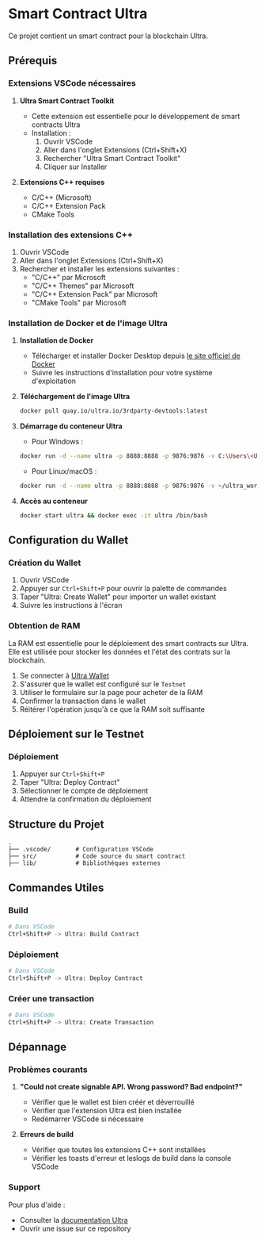 # Smart Contract Ultra

Ce projet contient un smart contract pour la blockchain Ultra.

## Prérequis

### Extensions VSCode nécessaires
1. **Ultra Smart Contract Toolkit**
   - Cette extension est essentielle pour le développement de smart contracts Ultra
   - Installation : 
     1. Ouvrir VSCode
     2. Aller dans l'onglet Extensions (Ctrl+Shift+X)
     3. Rechercher "Ultra Smart Contract Toolkit"
     4. Cliquer sur Installer

2. **Extensions C++ requises**
   - C/C++ (Microsoft)
   - C/C++ Extension Pack
   - CMake Tools

### Installation des extensions C++
1. Ouvrir VSCode
2. Aller dans l'onglet Extensions (Ctrl+Shift+X)
3. Rechercher et installer les extensions suivantes :
   - "C/C++" par Microsoft
   - "C/C++ Themes" par Microsoft
   - "C/C++ Extension Pack" par Microsoft
   - "CMake Tools" par Microsoft

### Installation de Docker et de l'image Ultra
1. **Installation de Docker**
   - Télécharger et installer Docker Desktop depuis [le site officiel de Docker](https://www.docker.com/products/docker-desktop)
   - Suivre les instructions d'installation pour votre système d'exploitation

2. **Téléchargement de l'image Ultra**
   ```bash
   docker pull quay.io/ultra.io/3rdparty-devtools:latest
   ```

3. **Démarrage du conteneur Ultra**
   - Pour Windows :
   ```bash
   docker run -d --name ultra -p 8888:8888 -p 9876:9876 -v C:\Users\<Username>\ultra_workdir:/opt/ultra_workdir quay.io/ultra.io/3rdparty-devtools:latest
   ```
   - Pour Linux/macOS :
   ```bash
   docker run -d --name ultra -p 8888:8888 -p 9876:9876 -v ~/ultra_workdir:/opt/ultra_workdir quay.io/ultra.io/3rdparty-devtools:latest
   ```

4. **Accès au conteneur**
   ```bash
   docker start ultra && docker exec -it ultra /bin/bash
   ```

## Configuration du Wallet

### Création du Wallet
1. Ouvrir VSCode
2. Appuyer sur `Ctrl+Shift+P` pour ouvrir la palette de commandes
3. Taper "Ultra: Create Wallet" pour importer un wallet existant
4. Suivre les instructions à l'écran

### Obtention de RAM
La RAM est essentielle pour le déploiement des smart contracts sur Ultra. Elle est utilisée pour stocker les données et l'état des contrats sur la blockchain.

1. Se connecter à [Ultra Wallet](https://developers.ultra.io/tutorials/guides/how-to-get-ram#purchase-ram)
2. S'assurer que le wallet est configuré sur le `Testnet`
3. Utiliser le formulaire sur la page pour acheter de la RAM
4. Confirmer la transaction dans le wallet
5. Réitérer l'opération jusqu'à ce que la RAM soit suffisante

## Déploiement sur le Testnet

### Déploiement
1. Appuyer sur `Ctrl+Shift+P`
2. Taper "Ultra: Deploy Contract"
3. Sélectionner le compte de déploiement
4. Attendre la confirmation du déploiement

## Structure du Projet
```
.
├── .vscode/       # Configuration VSCode
├── src/           # Code source du smart contract
├── lib/           # Bibliothèques externes
```

## Commandes Utiles

### Build
```bash
# Dans VSCode
Ctrl+Shift+P -> Ultra: Build Contract
```

### Déploiement
```bash
# Dans VSCode
Ctrl+Shift+P -> Ultra: Deploy Contract
```

### Créer une transaction
```bash
# Dans VSCode
Ctrl+Shift+P -> Ultra: Create Transaction
```

## Dépannage

### Problèmes courants
1. **"Could not create signable API. Wrong password? Bad endpoint?"**
   - Vérifier que le wallet est bien créér et déverrouillé
   - Vérifier que l'extension Ultra est bien installée
   - Redémarrer VSCode si nécessaire

2. **Erreurs de build**
   - Vérifier que toutes les extensions C++ sont installées
   - Vérifier les toasts d'erreur et leslogs de build dans la console VSCode

### Support
Pour plus d'aide :
- Consulter la [documentation Ultra](https://developers.ultra.io/)
- Ouvrir une issue sur ce repository
